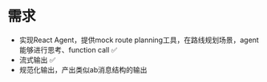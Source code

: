 # 需求
- 实现React Agent，提供mock route planning工具，在路线规划场景，agent能够进行思考、function call ✅ 
- 流式输出 ✅
- 规范化输出，产出类似ab消息结构的输出